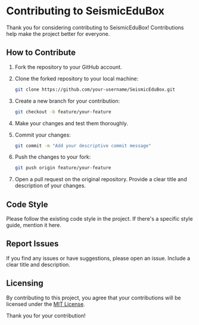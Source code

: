 # Contributing to SeismicEduBox

Thank you for considering contributing to SeismicEduBox! Contributions help make the project better for everyone.

## How to Contribute

1. Fork the repository to your GitHub account.
2. Clone the forked repository to your local machine:

    ```bash
    git clone https://github.com/your-username/SeismicEduBox.git
    ```

3. Create a new branch for your contribution:

    ```bash
    git checkout -b feature/your-feature
    ```

4. Make your changes and test them thoroughly.
5. Commit your changes:

    ```bash
    git commit -m "Add your descriptive commit message"
    ```

6. Push the changes to your fork:

    ```bash
    git push origin feature/your-feature
    ```

7. Open a pull request on the original repository. Provide a clear title and description of your changes.

## Code Style

Please follow the existing code style in the project. If there's a specific style guide, mention it here.

## Report Issues

If you find any issues or have suggestions, please open an issue. Include a clear title and description.

## Licensing

By contributing to this project, you agree that your contributions will be licensed under the [MIT License](LICENSE).

Thank you for your contribution!
